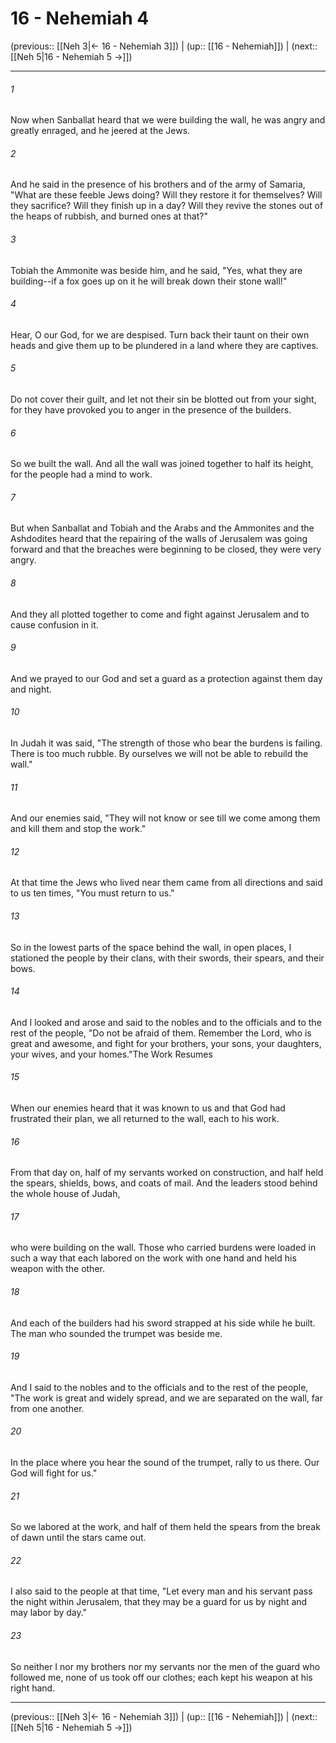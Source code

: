 # 16 - Nehemiah 4

(previous:: [[Neh 3|← 16 - Nehemiah 3]]) | (up:: [[16 - Nehemiah]]) | (next:: [[Neh 5|16 - Nehemiah 5 →]])

***


###### 1 
Now when Sanballat heard that we were building the wall, he was angry and greatly enraged, and he jeered at the Jews. 

###### 2 
And he said in the presence of his brothers and of the army of Samaria, "What are these feeble Jews doing? Will they restore it for themselves? Will they sacrifice? Will they finish up in a day? Will they revive the stones out of the heaps of rubbish, and burned ones at that?" 

###### 3 
Tobiah the Ammonite was beside him, and he said, "Yes, what they are building--if a fox goes up on it he will break down their stone wall!" 

###### 4 
Hear, O our God, for we are despised. Turn back their taunt on their own heads and give them up to be plundered in a land where they are captives. 

###### 5 
Do not cover their guilt, and let not their sin be blotted out from your sight, for they have provoked you to anger in the presence of the builders. 

###### 6 
So we built the wall. And all the wall was joined together to half its height, for the people had a mind to work. 

###### 7 
But when Sanballat and Tobiah and the Arabs and the Ammonites and the Ashdodites heard that the repairing of the walls of Jerusalem was going forward and that the breaches were beginning to be closed, they were very angry. 

###### 8 
And they all plotted together to come and fight against Jerusalem and to cause confusion in it. 

###### 9 
And we prayed to our God and set a guard as a protection against them day and night. 

###### 10 
In Judah it was said, "The strength of those who bear the burdens is failing. There is too much rubble. By ourselves we will not be able to rebuild the wall." 

###### 11 
And our enemies said, "They will not know or see till we come among them and kill them and stop the work." 

###### 12 
At that time the Jews who lived near them came from all directions and said to us ten times, "You must return to us." 

###### 13 
So in the lowest parts of the space behind the wall, in open places, I stationed the people by their clans, with their swords, their spears, and their bows. 

###### 14 
And I looked and arose and said to the nobles and to the officials and to the rest of the people, "Do not be afraid of them. Remember the Lord, who is great and awesome, and fight for your brothers, your sons, your daughters, your wives, and your homes."The Work Resumes 

###### 15 
When our enemies heard that it was known to us and that God had frustrated their plan, we all returned to the wall, each to his work. 

###### 16 
From that day on, half of my servants worked on construction, and half held the spears, shields, bows, and coats of mail. And the leaders stood behind the whole house of Judah, 

###### 17 
who were building on the wall. Those who carried burdens were loaded in such a way that each labored on the work with one hand and held his weapon with the other. 

###### 18 
And each of the builders had his sword strapped at his side while he built. The man who sounded the trumpet was beside me. 

###### 19 
And I said to the nobles and to the officials and to the rest of the people, "The work is great and widely spread, and we are separated on the wall, far from one another. 

###### 20 
In the place where you hear the sound of the trumpet, rally to us there. Our God will fight for us." 

###### 21 
So we labored at the work, and half of them held the spears from the break of dawn until the stars came out. 

###### 22 
I also said to the people at that time, "Let every man and his servant pass the night within Jerusalem, that they may be a guard for us by night and may labor by day." 

###### 23 
So neither I nor my brothers nor my servants nor the men of the guard who followed me, none of us took off our clothes; each kept his weapon at his right hand.

***

(previous:: [[Neh 3|← 16 - Nehemiah 3]]) | (up:: [[16 - Nehemiah]]) | (next:: [[Neh 5|16 - Nehemiah 5 →]])
